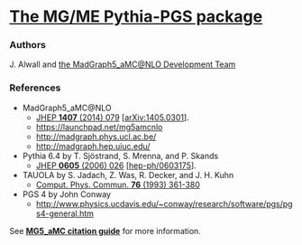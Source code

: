 [The MG/ME Pythia-PGS package](http://madgraph.phys.ucl.ac.be/) 
=========

### Authors

J\. Alwall and [the MadGraph5\_aMC@NLO Development Team](http://amcatnlo.web.cern.ch/amcatnlo/)


### References

 * MadGraph5\_aMC@NLO
   * [JHEP **1407** (2014) 079](http://dx.doi.org/10.1007/JHEP07%282014%29079) [[arXiv:1405.0301](http://arxiv.org/abs/1405.0301)].
   * https://launchpad.net/mg5amcnlo
   * http://madgraph.phys.ucl.ac.be/
   * http://madgraph.hep.uiuc.edu/
 * Pythia 6.4 by T. Sjöstrand, S. Mrenna, and P. Skands
   * [JHEP **0605** (2006) 026](http://dx.doi.org/10.1088/1126-6708/2006/05/026) [[hep-ph/0603175](http://arxiv.org/abs/hep-ph/0603175)].
 * TAUOLA by S. Jadach, Z. Was, R. Decker, and J. H. Kuhn
   * [Comput. Phys. Commun. **76** (1993) 361-380](http://dx.doi.org/10.1016/0010-4655%2893%2990061-G)
 * PGS 4 by John Conway
   * http://www.physics.ucdavis.edu/~conway/research/software/pgs/pgs4-general.htm

See [**MG5\_aMC citation guide**](http://amcatnlo.web.cern.ch/amcatnlo/list_refs.htm) for more information.

